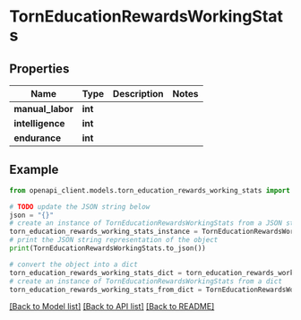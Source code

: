 # TornEducationRewardsWorkingStats


## Properties

Name | Type | Description | Notes
------------ | ------------- | ------------- | -------------
**manual_labor** | **int** |  | 
**intelligence** | **int** |  | 
**endurance** | **int** |  | 

## Example

```python
from openapi_client.models.torn_education_rewards_working_stats import TornEducationRewardsWorkingStats

# TODO update the JSON string below
json = "{}"
# create an instance of TornEducationRewardsWorkingStats from a JSON string
torn_education_rewards_working_stats_instance = TornEducationRewardsWorkingStats.from_json(json)
# print the JSON string representation of the object
print(TornEducationRewardsWorkingStats.to_json())

# convert the object into a dict
torn_education_rewards_working_stats_dict = torn_education_rewards_working_stats_instance.to_dict()
# create an instance of TornEducationRewardsWorkingStats from a dict
torn_education_rewards_working_stats_from_dict = TornEducationRewardsWorkingStats.from_dict(torn_education_rewards_working_stats_dict)
```
[[Back to Model list]](../README.md#documentation-for-models) [[Back to API list]](../README.md#documentation-for-api-endpoints) [[Back to README]](../README.md)


